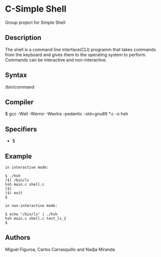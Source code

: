 # C-Simple Shell

Group project for Simple Shell

## Description

The shell is a command line interface(CLI) programm that takes commands
from the keyboard and gives them to the operating system to perform.
Commands can be interactive and non-interactive.

## Syntax

/bin/command

## Compiler

$ gcc -Wall -Werror -Wextra -pedantic -std=gnu89 *.c -o hsh

## Specifiers

- $

## Example
```
in interactive mode:

$ ./hsh
($) /bin/ls
hsh main.c shell.c
($)
($) exit
$

in non-interactive mode:

$ echo "/bin/ls" | ./hsh
hsh main.c shell.c test_ls_2
$
```

## Authors

Miguel Figuroa, Carlos Carrasquillo and Nadja Miranda
